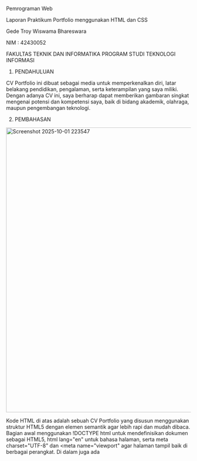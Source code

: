 Pemrograman Web

Laporan Praktikum Portfolio menggunakan HTML dan CSS

Gede Troy Wiswama Bhareswara

NIM : 42430052

FAKULTAS TEKNIK DAN INFORMATIKA PROGRAM STUDI TEKNOLOGI INFORMASI

1. PENDAHULUAN
   
CV Portfolio ini dibuat sebagai media untuk memperkenalkan diri, latar belakang pendidikan, pengalaman, serta keterampilan yang saya miliki. Dengan adanya CV ini, saya berharap dapat memberikan gambaran singkat mengenai potensi dan kompetensi saya, baik di bidang akademik, olahraga, maupun pengembangan teknologi.

2. PEMBAHASAN

<img width="1229" height="776" alt="Screenshot 2025-10-01 223547" src="https://github.com/user-attachments/assets/b585a99c-d672-46a2-b00a-50d582b516ab" />


Kode HTML di atas adalah sebuah CV Portfolio yang disusun menggunakan struktur HTML5 dengan elemen semantik agar lebih rapi dan mudah dibaca. Bagian awal menggunakan !DOCTYPE html untuk mendefinisikan dokumen sebagai HTML5, html lang="en" untuk bahasa halaman, serta meta charset="UTF-8" dan <meta name="viewport" agar halaman tampil baik di berbagai perangkat. Di dalam <head> juga ada <title> untuk judul tab browser dan link rel="stylesheet" href="style.css" yang memisahkan tampilan dengan file CSS eksternal.

Pada body, terdapat <header> yang berisi nama lengkap dan peran utama, lalu nav dengan link <a> menuju tiap bagian menggunakan id sehingga memudahkan navigasi antar section. Bagian konten utama diletakkan dalam main dengan beberapa <section> seperti About, Skills, Experience, Education, Projects, dan Contact. Di dalamnya digunakan heading h2 sebagai judul bagian, <p> untuk deskripsi, serta ul dan li untuk menampilkan daftar keterampilan maupun pengalaman. Pada bagian Projects terdapat <a> dengan atribut target="_blank" agar link GitHub terbuka di tab baru. Terakhir, <footer> digunakan untuk menampilkan informasi hak cipta sebagai penutup halaman.

Penggunaan elemen semantik (<header>, <nav>, <main>, <section>, <footer>) sangat penting karena membuat struktur lebih jelas, mudah dipahami manusia maupun mesin pencari, serta meningkatkan aksesibilitas dan SEO.
